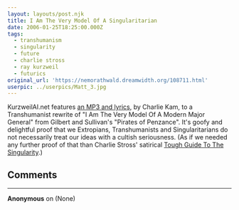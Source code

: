 ```yaml
---
layout: layouts/post.njk
title: I Am The Very Model Of A Singularitarian
date: 2006-01-25T18:25:00.000Z
tags:
  - transhumanism
  - singularity
  - future
  - charlie stross
  - ray kurzweil
  - futurics
original_url: 'https://nemorathwald.dreamwidth.org/108711.html'
userpic: ../userpics/Matt_3.jpg
---
```

KurzweilAI.net features [an MP3 and lyrics](http://www.kurzweilai.net/meme/frame.html?main=/articles/art0626.html), by Charlie Kam, to a Transhumanist rewrite of "I Am The Very Model Of A Modern Major General" from Gilbert and Sullivan's "Pirates of Penzance". It's goofy and delightful proof that we Extropians, Transhumanists and Singularitarians do not necessarily treat our ideas with a cultish seriousness. (As if we needed any further proof of that than Charlie Stross' satirical [Tough Guide To The Singularity](http://www.antipope.org/charlie/toughguide.html).)

## Comments

---

**Anonymous** on (None)


